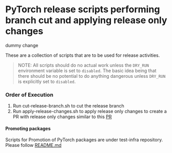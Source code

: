 # PyTorch release scripts performing branch cut and applying release only changes

dummy change

These are a collection of scripts that are to be used for release activities.

> NOTE: All scripts should do no actual work unless the `DRY_RUN` environment variable is set
>       to `disabled`.
>       The basic idea being that there should be no potential to do anything dangerous unless
>       `DRY_RUN` is explicitly set to `disabled`.

### Order of Execution

1. Run cut-release-branch.sh to cut the release branch
2. Run apply-release-changes.sh to apply release only changes to create a PR with release only changes similar to this [PR](https://github.com/pytorch/pytorch/pull/149056)

#### Promoting packages

 Scripts for Promotion of PyTorch packages are under test-infra repository. Please follow [README.md](https://github.com/pytorch/test-infra/blob/main/release/README.md)
